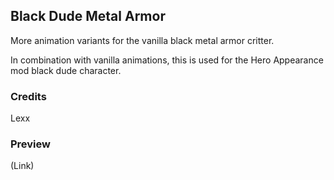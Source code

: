 Black Dude Metal Armor
--------------------------

More animation variants for the vanilla black metal armor critter.

In combination with vanilla animations, this is used for the Hero Appearance mod black dude character.

### Credits
Lexx

### Preview
(Link)